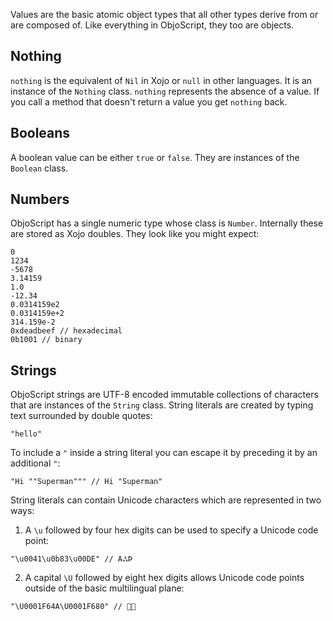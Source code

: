 Values are the basic atomic object types that all other types derive from or are composed of. Like everything in ObjoScript, they too are objects.

## Nothing
`nothing` is the equivalent of `Nil` in Xojo or `null` in other languages. It is an instance of the `Nothing` class. `nothing` represents the absence of a value. If you call a method that doesn't return a value you get `nothing` back.

## Booleans
A boolean value can be either `true` or `false`. They are instances of the `Boolean` class.

## Numbers
ObjoScript has a single numeric type whose class is `Number`. Internally these are stored as Xojo doubles. They look like you might expect:

```objo
0
1234
-5678
3.14159
1.0
-12.34
0.0314159e2
0.0314159e+2
314.159e-2
0xdeadbeef // hexadecimal
0b1001 // binary
```

## Strings
ObjoScript strings are UTF-8 encoded immutable collections of characters that are instances of the `String` class. String literals are created by typing text surrounded by double quotes:

```objo
"hello"
```

To include a `"` inside a string literal you can escape it by preceding it by an additional `"`:

```objo
"Hi ""Superman""" // Hi "Superman"
```

String literals can contain Unicode characters which are represented in two ways:

1. A `\u` followed by four hex digits can be used to specify a Unicode code point:

```objo
"\u0041\u0b83\u00DE" // AஃÞ
```

2. A capital `\U` followed by eight hex digits allows Unicode code points outside of the basic multilingual plane:

```objo
"\U0001F64A\U0001F680" // 🙊🚀
```

